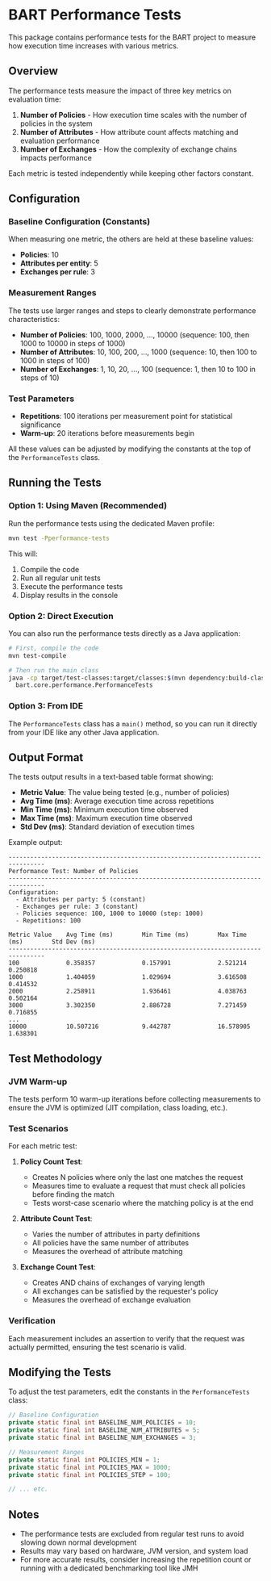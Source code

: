 # BART Performance Tests

This package contains performance tests for the BART project to measure how execution time increases with various metrics.

## Overview

The performance tests measure the impact of three key metrics on evaluation time:

1. **Number of Policies** - How execution time scales with the number of policies in the system
2. **Number of Attributes** - How attribute count affects matching and evaluation performance
3. **Number of Exchanges** - How the complexity of exchange chains impacts performance

Each metric is tested independently while keeping other factors constant.

## Configuration

### Baseline Configuration (Constants)

When measuring one metric, the others are held at these baseline values:

- **Policies**: 10
- **Attributes per entity**: 5
- **Exchanges per rule**: 3

### Measurement Ranges

The tests use larger ranges and steps to clearly demonstrate performance characteristics:

- **Number of Policies**: 100, 1000, 2000, ..., 10000 (sequence: 100, then 1000 to 10000 in steps of 1000)
- **Number of Attributes**: 10, 100, 200, ..., 1000 (sequence: 10, then 100 to 1000 in steps of 100)
- **Number of Exchanges**: 1, 10, 20, ..., 100 (sequence: 1, then 10 to 100 in steps of 10)

### Test Parameters

- **Repetitions**: 100 iterations per measurement point for statistical significance
- **Warm-up**: 20 iterations before measurements begin

All these values can be adjusted by modifying the constants at the top of the `PerformanceTests` class.

## Running the Tests

### Option 1: Using Maven (Recommended)

Run the performance tests using the dedicated Maven profile:

```bash
mvn test -Pperformance-tests
```

This will:
1. Compile the code
2. Run all regular unit tests
3. Execute the performance tests
4. Display results in the console

### Option 2: Direct Execution

You can also run the performance tests directly as a Java application:

```bash
# First, compile the code
mvn test-compile

# Then run the main class
java -cp target/test-classes:target/classes:$(mvn dependency:build-classpath -q -Dmdep.outputFile=/dev/stdout) \
  bart.core.performance.PerformanceTests
```

### Option 3: From IDE

The `PerformanceTests` class has a `main()` method, so you can run it directly from your IDE like any other Java application.

## Output Format

The tests output results in a text-based table format showing:

- **Metric Value**: The value being tested (e.g., number of policies)
- **Avg Time (ms)**: Average execution time across repetitions
- **Min Time (ms)**: Minimum execution time observed
- **Max Time (ms)**: Maximum execution time observed
- **Std Dev (ms)**: Standard deviation of execution times

Example output:

```
--------------------------------------------------------------------------------
Performance Test: Number of Policies
--------------------------------------------------------------------------------
Configuration:
  - Attributes per party: 5 (constant)
  - Exchanges per rule: 3 (constant)
  - Policies sequence: 100, 1000 to 10000 (step: 1000)
  - Repetitions: 100

Metric Value    Avg Time (ms)        Min Time (ms)        Max Time (ms)        Std Dev (ms)        
--------------------------------------------------------------------------------
100             0.358357             0.157991             2.521214             0.250818            
1000            1.404059             1.029694             3.616508             0.414532            
2000            2.258911             1.936461             4.038763             0.502164            
3000            3.302350             2.886728             7.271459             0.716855            
...
10000           10.507216            9.442787             16.578905            1.638301            
```

## Test Methodology

### JVM Warm-up

The tests perform 10 warm-up iterations before collecting measurements to ensure the JVM is optimized (JIT compilation, class loading, etc.).

### Test Scenarios

For each metric test:

1. **Policy Count Test**:
   - Creates N policies where only the last one matches the request
   - Measures time to evaluate a request that must check all policies before finding the match
   - Tests worst-case scenario where the matching policy is at the end

2. **Attribute Count Test**:
   - Varies the number of attributes in party definitions
   - All policies have the same number of attributes
   - Measures the overhead of attribute matching

3. **Exchange Count Test**:
   - Creates AND chains of exchanges of varying length
   - All exchanges can be satisfied by the requester's policy
   - Measures the overhead of exchange evaluation

### Verification

Each measurement includes an assertion to verify that the request was actually permitted, ensuring the test scenario is valid.

## Modifying the Tests

To adjust the test parameters, edit the constants in the `PerformanceTests` class:

```java
// Baseline Configuration
private static final int BASELINE_NUM_POLICIES = 10;
private static final int BASELINE_NUM_ATTRIBUTES = 5;
private static final int BASELINE_NUM_EXCHANGES = 3;

// Measurement Ranges
private static final int POLICIES_MIN = 1;
private static final int POLICIES_MAX = 1000;
private static final int POLICIES_STEP = 100;

// ... etc.
```

## Notes

- The performance tests are excluded from regular test runs to avoid slowing down normal development
- Results may vary based on hardware, JVM version, and system load
- For more accurate results, consider increasing the repetition count or running with a dedicated benchmarking tool like JMH
